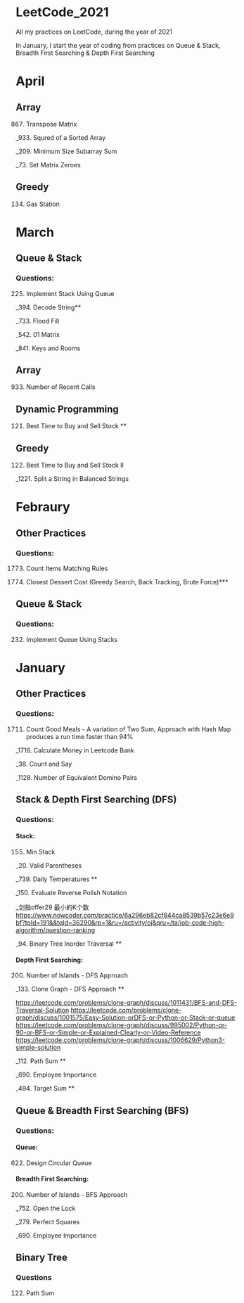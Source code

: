 # LeetCode_2021
All my practices on LeetCode, during the year of 2021

In January, I start the year of coding from practices on Queue & Stack, Breadth First Searching & Depth First Searching

# April

## Array

867. Transpose Matrix

_933. Squred of a Sorted Array

_209. Minimum Size Subarray Sum

_73. Set Matrix Zeroes

## Greedy

134. Gas Station

# March

## Queue & Stack

### Questions:

225. Implement Stack Using Queue

_394. Decode String**

_733. Flood Fill

_542. 01 Matrix

_841. Keys and Rooms

## Array

933. Number of Recent Calls

## Dynamic Programming

121. Best Time to Buy and Sell Stock **

## Greedy

122. Best Time to Buy and Sell Stock II

_1221. Split a String in Balanced Strings

# Febraury

## Other Practices

### Questions:

1773. Count Items Matching Rules

1774. Closest Dessert Cost (Greedy Search, Back Tracking, Brute Force)***

## Queue & Stack

### Questions:

232. Implement Queue Using Stacks

# January

## Other Practices

### Questions:

1711. Count Good Meals - A variation of Two Sum, Approach with Hash Map produces a run time faster than 94%

_1716. Calculate Money in Leetcode Bank

_38. Count and Say

_1128. Number of Equivalent Domino Pairs

## Stack & Depth First Searching (DFS)

### Questions:

#### Stack:

155. Min Stack

_20. Valid Parentheses

_739. Daily Temperatures **

_150. Evaluate Reverse Polish Notation

_剑指offer29 最小的K个数 https://www.nowcoder.com/practice/6a296eb82cf844ca8539b57c23e6e9bf?tpId=191&&tqId=36290&rp=1&ru=/activity/oj&qru=/ta/job-code-high-algorithm/question-ranking

_94. Binary Tree Inorder Traversal ** 

#### Depth First Searching:

200. Number of Islands - DFS Approach

_133. Clone Graph - DFS Approach ** 

https://leetcode.com/problems/clone-graph/discuss/1011431/BFS-and-DFS-Traversal-Solution
https://leetcode.com/problems/clone-graph/discuss/1001575/Easy-Solution-orDFS-or-Python-or-Stack-or-queue
https://leetcode.com/problems/clone-graph/discuss/995002/Python-or-90-or-BFS-or-Simple-or-Explained-Clearly-or-Video-Reference
https://leetcode.com/problems/clone-graph/discuss/1006629/Python3-simple-solution

_112. Path Sum **

_690. Employee Importance

_494. Target Sum **

## Queue & Breadth First Searching (BFS)

### Questions:

#### Queue:

622. Design Circular Queue

#### Breadth First Searching:

200. Number of Islands - BFS Approach

_752. Open the Lock

_279. Perfect Squares

_690. Employee Importance

## Binary Tree

### Questions

122. Path Sum

